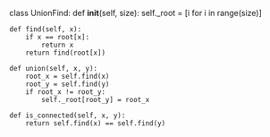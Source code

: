 class UnionFind:
    def __init__(self, size):
        self._root = [i for i in range(size)]
    
    def find(self, x):
        if x == root[x]:
            return x
        return find(root[x])
    
    def union(self, x, y):
        root_x = self.find(x)
        root_y = self.find(y)
        if root_x != root_y:
            self._root[root_y] = root_x
    
    def is_connected(self, x, y):
        return self.find(x) == self.find(y)